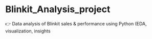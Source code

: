 # Blinkit_Analysis_project
👉 Data analysis of Blinkit sales &amp; performance using Python (EDA, visualization, insights
